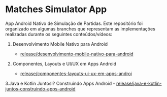 # Matches Simulator App
App Android Nativo de Simulação de Partidas. Este repositório foi organizado em algumas branches que representam as implementações realizadas durante os seguintes conteúdos/vídeos:

1. Desenvolvimento Mobile Nativo para Android
      - [release/desenvolvimento-mobile-nativo-para-android](https://github.com/CelsoLuiz73/matches-simulator-app/tree/release/desenvolvimento-mobile-nativo-para-android)
  
2. Componentes, Layouts e UI/UX em Apps Android
      - [release/componentes-layouts-ui-ux-em-apps-androi](https://github.com/CelsoLuiz73/matches-simulator-app/tree/release/desenvolvimento-mobile-nativo-para-android)
      
3.Java e Kotlin Juntos!? Construindo Apps Android
      - [release/java-e-kotlin-juntos-construindo-apps-android](https://github.com/CelsoLuiz73/matches-simulator-app/tree/release/desenvolvimento-mobile-nativo-para-android)
